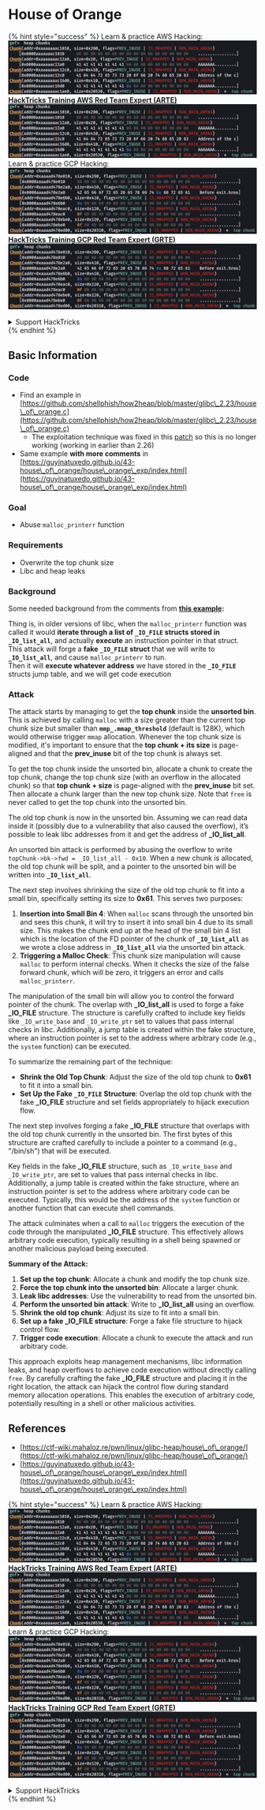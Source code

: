 # House of Orange

{% hint style="success" %}
Learn & practice AWS Hacking:<img src="/.gitbook/assets/image.png" alt="" data-size="line">[**HackTricks Training AWS Red Team Expert (ARTE)**](https://training.hacktricks.xyz/courses/arte)<img src="/.gitbook/assets/image.png" alt="" data-size="line">\
Learn & practice GCP Hacking: <img src="/.gitbook/assets/image (2).png" alt="" data-size="line">[**HackTricks Training GCP Red Team Expert (GRTE)**<img src="/.gitbook/assets/image (2).png" alt="" data-size="line">](https://training.hacktricks.xyz/courses/grte)

<details>

<summary>Support HackTricks</summary>

* Check the [**subscription plans**](https://github.com/sponsors/carlospolop)!
* **Join the** 💬 [**Discord group**](https://discord.gg/hRep4RUj7f) or the [**telegram group**](https://t.me/peass) or **follow** us on **Twitter** 🐦 [**@hacktricks\_live**](https://twitter.com/hacktricks\_live)**.**
* **Share hacking tricks by submitting PRs to the** [**HackTricks**](https://github.com/carlospolop/hacktricks) and [**HackTricks Cloud**](https://github.com/carlospolop/hacktricks-cloud) github repos.

</details>
{% endhint %}

## Basic Information

### Code

* Find an example in [https://github.com/shellphish/how2heap/blob/master/glibc\_2.23/house\_of\_orange.c](https://github.com/shellphish/how2heap/blob/master/glibc\_2.23/house\_of\_orange.c)
  * The exploitation technique was fixed in this [patch](https://sourceware.org/git/?p=glibc.git;a=blobdiff;f=stdlib/abort.c;h=117a507ff88d862445551f2c07abb6e45a716b75;hp=19882f3e3dc1ab830431506329c94dcf1d7cc252;hb=91e7cf982d0104f0e71770f5ae8e3faf352dea9f;hpb=0c25125780083cbba22ed627756548efe282d1a0) so this is no longer working (working in earlier than 2.26)
* Same example **with more comments** in [https://guyinatuxedo.github.io/43-house\_of\_orange/house\_orange\_exp/index.html](https://guyinatuxedo.github.io/43-house\_of\_orange/house\_orange\_exp/index.html)

### Goal

* Abuse `malloc_printerr` function

### Requirements

* Overwrite the top chunk size
* Libc and heap leaks

### Background

Some needed background from the comments from [**this example**](https://guyinatuxedo.github.io/43-house\_of\_orange/house\_orange\_exp/index.html)**:**

Thing is, in older versions of libc, when the `malloc_printerr` function was called it would **iterate through a list of `_IO_FILE` structs stored in `_IO_list_all`**, and actually **execute** an instruction pointer in that struct.\
This attack will forge a **fake `_IO_FILE` struct** that we will write to **`_IO_list_all`**, and cause `malloc_printerr` to run.\
Then it will **execute whatever address** we have stored in the **`_IO_FILE`** structs jump table, and we will get code execution

### Attack

The attack starts by managing to get the **top chunk** inside the **unsorted bin**. This is achieved by calling `malloc` with a size greater than the current top chunk size but smaller than **`mmp_.mmap_threshold`** (default is 128K), which would otherwise trigger `mmap` allocation. Whenever the top chunk size is modified, it's important to ensure that the **top chunk + its size** is page-aligned and that the **prev\_inuse** bit of the top chunk is always set.

To get the top chunk inside the unsorted bin, allocate a chunk to create the top chunk, change the top chunk size (with an overflow in the allocated chunk) so that **top chunk + size** is page-aligned with the **prev\_inuse** bit set. Then allocate a chunk larger than the new top chunk size. Note that `free` is never called to get the top chunk into the unsorted bin.

The old top chunk is now in the unsorted bin. Assuming we can read data inside it (possibly due to a vulnerability that also caused the overflow), it’s possible to leak libc addresses from it and get the address of **\_IO\_list\_all**.

An unsorted bin attack is performed by abusing the overflow to write `topChunk->bk->fwd = _IO_list_all - 0x10`. When a new chunk is allocated, the old top chunk will be split, and a pointer to the unsorted bin will be written into **`_IO_list_all`**.

The next step involves shrinking the size of the old top chunk to fit into a small bin, specifically setting its size to **0x61**. This serves two purposes:

1. **Insertion into Small Bin 4**: When `malloc` scans through the unsorted bin and sees this chunk, it will try to insert it into small bin 4 due to its small size. This makes the chunk end up at the head of the small bin 4 list which is the location of the FD pointer of the chunk of **`_IO_list_all`** as we wrote a close address in **`_IO_list_all`** via the unsorted bin attack.
2. **Triggering a Malloc Check**: This chunk size manipulation will cause `malloc` to perform internal checks. When it checks the size of the false forward chunk, which will be zero, it triggers an error and calls `malloc_printerr`.

The manipulation of the small bin will allow you to control the forward pointer of the chunk. The overlap with **\_IO\_list\_all** is used to forge a fake **\_IO\_FILE** structure. The structure is carefully crafted to include key fields like `_IO_write_base` and `_IO_write_ptr` set to values that pass internal checks in libc. Additionally, a jump table is created within the fake structure, where an instruction pointer is set to the address where arbitrary code (e.g., the `system` function) can be executed.

To summarize the remaining part of the technique:

* **Shrink the Old Top Chunk**: Adjust the size of the old top chunk to **0x61** to fit it into a small bin.
* **Set Up the Fake `_IO_FILE` Structure**: Overlap the old top chunk with the fake **\_IO\_FILE** structure and set fields appropriately to hijack execution flow.

The next step involves forging a fake **\_IO\_FILE** structure that overlaps with the old top chunk currently in the unsorted bin. The first bytes of this structure are crafted carefully to include a pointer to a command (e.g., "/bin/sh") that will be executed.

Key fields in the fake **\_IO\_FILE** structure, such as `_IO_write_base` and `_IO_write_ptr`, are set to values that pass internal checks in libc. Additionally, a jump table is created within the fake structure, where an instruction pointer is set to the address where arbitrary code can be executed. Typically, this would be the address of the `system` function or another function that can execute shell commands.

The attack culminates when a call to `malloc` triggers the execution of the code through the manipulated **\_IO\_FILE** structure. This effectively allows arbitrary code execution, typically resulting in a shell being spawned or another malicious payload being executed.

**Summary of the Attack:**

1. **Set up the top chunk**: Allocate a chunk and modify the top chunk size.
2. **Force the top chunk into the unsorted bin**: Allocate a larger chunk.
3. **Leak libc addresses**: Use the vulnerability to read from the unsorted bin.
4. **Perform the unsorted bin attack**: Write to **\_IO\_list\_all** using an overflow.
5. **Shrink the old top chunk**: Adjust its size to fit into a small bin.
6. **Set up a fake \_IO\_FILE structure**: Forge a fake file structure to hijack control flow.
7. **Trigger code execution**: Allocate a chunk to execute the attack and run arbitrary code.

This approach exploits heap management mechanisms, libc information leaks, and heap overflows to achieve code execution without directly calling `free`. By carefully crafting the fake **\_IO\_FILE** structure and placing it in the right location, the attack can hijack the control flow during standard memory allocation operations. This enables the execution of arbitrary code, potentially resulting in a shell or other malicious activities.

## References

* [https://ctf-wiki.mahaloz.re/pwn/linux/glibc-heap/house\_of\_orange/](https://ctf-wiki.mahaloz.re/pwn/linux/glibc-heap/house\_of\_orange/)
* [https://guyinatuxedo.github.io/43-house\_of\_orange/house\_orange\_exp/index.html](https://guyinatuxedo.github.io/43-house\_of\_orange/house\_orange\_exp/index.html)

{% hint style="success" %}
Learn & practice AWS Hacking:<img src="/.gitbook/assets/image.png" alt="" data-size="line">[**HackTricks Training AWS Red Team Expert (ARTE)**](https://training.hacktricks.xyz/courses/arte)<img src="/.gitbook/assets/image.png" alt="" data-size="line">\
Learn & practice GCP Hacking: <img src="/.gitbook/assets/image (2).png" alt="" data-size="line">[**HackTricks Training GCP Red Team Expert (GRTE)**<img src="/.gitbook/assets/image (2).png" alt="" data-size="line">](https://training.hacktricks.xyz/courses/grte)

<details>

<summary>Support HackTricks</summary>

* Check the [**subscription plans**](https://github.com/sponsors/carlospolop)!
* **Join the** 💬 [**Discord group**](https://discord.gg/hRep4RUj7f) or the [**telegram group**](https://t.me/peass) or **follow** us on **Twitter** 🐦 [**@hacktricks\_live**](https://twitter.com/hacktricks\_live)**.**
* **Share hacking tricks by submitting PRs to the** [**HackTricks**](https://github.com/carlospolop/hacktricks) and [**HackTricks Cloud**](https://github.com/carlospolop/hacktricks-cloud) github repos.

</details>
{% endhint %}
